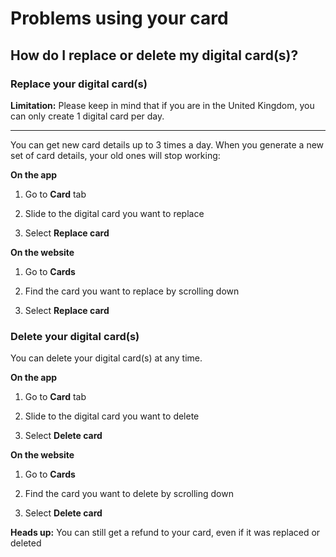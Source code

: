 # Problems using your card  
## How do I replace or delete my digital card(s)?  
### Replace your digital card(s)

 **Limitation:** Please keep in mind that if you are in the United Kingdom, you can only create 1 digital card per day.

* * *

You can get new card details up to 3 times a day. When you generate a new set of card details, your old ones will stop working:

 **On the app**

  1. Go to **Card** tab

  2. Slide to the digital card you want to replace

  3. Select **Replace card**




**On the website**

  1. Go to **Cards**

  2. Find the card you want to replace by scrolling down 

  3. Select **Replace card**




### Delete your digital card(s)

You can delete your digital card(s) at any time. 

**On the app**

  1. Go to **Card** tab

  2. Slide to the digital card you want to delete 

  3. Select **Delete card**




**On the website**

  1. Go to **Cards**

  2. Find the card you want to delete by scrolling down 

  3. Select **Delete card**




 **Heads up:** You can still get a refund to your card, even if it was replaced or deleted